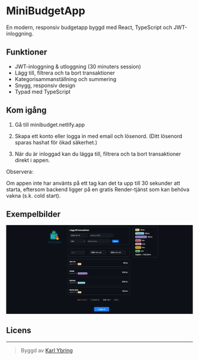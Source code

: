 # MiniBudgetApp

En modern, responsiv budgetapp byggd med React, TypeScript och JWT-inloggning.

## Funktioner
- JWT-inloggning & utloggning (30 minuters session)
- Lägg till, filtrera och ta bort transaktioner
- Kategorisammanställning och summering
- Snygg, responsiv design
- Typad med TypeScript

## Kom igång

1. Gå till minibudget.netlify.app

2. Skapa ett konto eller logga in med email och lösenord. (Ditt lösenord sparas hashat för ökad säkerhet.)

3. När du är inloggad kan du lägga till, filtrera och ta bort transaktioner direkt i appen.

Observera:

Om appen inte har använts på ett tag kan det ta upp till 30 sekunder att starta, eftersom backend ligger på en gratis Render-tjänst som kan behöva vakna (s.k. cold start).

## Exempelbilder

![Transaktionslista](public/demo.png)

## Licens


---

> Byggd av [Karl Ybring](https://github.com/KarlYbring)
